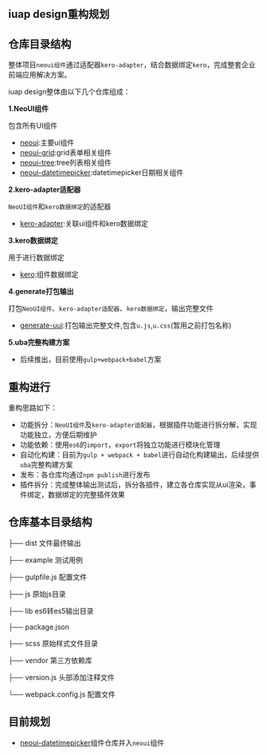 ## iuap design重构规划

## 仓库目录结构

整体项目`neoui组件`通过适配器`kero-adapter`，结合数据绑定`kero`，完成整套企业前端应用解决方案。

iuap design整体由以下几个仓库组成：

**1.NeoUI组件**

包含所有UI组件

* [neoui](https://github.com/iuap-design/neoui):主要ui组件
* [neoui-grid](https://github.com/iuap-design/neoui-grid):grid表单相关组件
* [neoui-tree](https://github.com/iuap-design/neoui-tree):tree列表相关组件
* [neoui-datetimepicker](https://github.com/iuap-design/neoui-datetimepicker):datetimepicker日期相关组件

**2.kero-adapter适配器**

`NeoUI组件`和`kero数据绑定`的适配器

* [kero-adapter](https://github.com/iuap-design/kero-adapter):关联ui组件和kero数据绑定

**3.kero数据绑定**

用于进行数据绑定

* [kero](https://github.com/iuap-design/kero):组件数据绑定

**4.generate打包输出**

打包`NeoUI组件`、`kero-adapter适配器`、`kero数据绑定`，输出完整文件

* [generate-uui](https://github.com/iuap-design/generate-uui):打包输出完整文件,包含`u.js`,`u.css`(暂用之前打包名称)


**5.uba完整构建方案**

* 后续推出，目前使用`gulp+webpack+babel`方案

##  重构进行

重构思路如下：

* 功能拆分：`NeoUI组件`及`kero-adapter适配器`，根据插件功能进行拆分解，实现功能独立，方便后期维护
* 功能依赖：使用`es6`的`import`，`export`将独立功能进行模块化管理
* 自动化构建：目前为`gulp + webpack + babel`进行自动化构建输出，后续提供`uba`完整构建方案
* 发布：各仓库均通过`npm publish`进行发布
* 插件拆分：完成整体输出测试后，拆分各插件，建立各仓库实现从ui渲染，事件绑定，数据绑定的完整插件效果

## 仓库基本目录结构

├── dist 文件最终输出

├── example 测试用例

├── gulpfile.js 配置文件

├── js 原始js目录

├── lib es6转es5输出目录

├── package.json 

├── scss 原始样式文件目录

├── vendor 第三方依赖库

├── version.js 头部添加注释文件

└── webpack.config.js 配置文件


## 目前规划

* [neoui-datetimepicker](https://github.com/iuap-design/neoui-datetimepicker)组件仓库并入`neoui`组件


